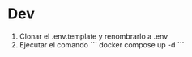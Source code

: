 

# Dev

1. Clonar el .env.template y renombrarlo a .env
2. Ejecutar el comando ´´´ docker compose up -d ´´´


